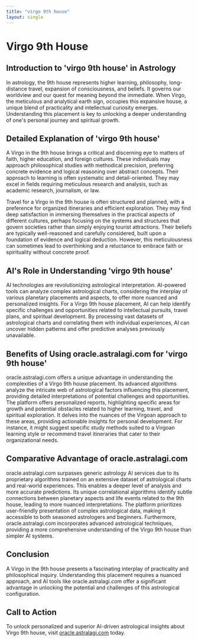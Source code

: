 ```yaml
---
title: "virgo 9th house"
layout: single
---
```


# Virgo 9th House

## Introduction to 'virgo 9th house' in Astrology

In astrology, the 9th house represents higher learning, philosophy, long-distance travel, expansion of consciousness, and beliefs.  It governs our worldview and our quest for meaning beyond the immediate. When Virgo, the meticulous and analytical earth sign, occupies this expansive house, a unique blend of practicality and intellectual curiosity emerges.  Understanding this placement is key to unlocking a deeper understanding of one's personal journey and spiritual growth.

## Detailed Explanation of 'virgo 9th house'

A Virgo in the 9th house brings a critical and discerning eye to matters of faith, higher education, and foreign cultures.  These individuals may approach philosophical studies with methodical precision, preferring concrete evidence and logical reasoning over abstract concepts. Their approach to learning is often systematic and detail-oriented.  They may excel in fields requiring meticulous research and analysis, such as academic research, journalism, or law.

Travel for a Virgo in the 9th house is often structured and planned, with a preference for organized itineraries and efficient exploration.  They may find deep satisfaction in immersing themselves in the practical aspects of different cultures, perhaps focusing on the systems and structures that govern societies rather than simply enjoying tourist attractions.  Their beliefs are typically well-reasoned and carefully considered, built upon a foundation of evidence and logical deduction.  However, this meticulousness can sometimes lead to overthinking and a reluctance to embrace faith or spirituality without concrete proof.

## AI's Role in Understanding 'virgo 9th house'

AI technologies are revolutionizing astrological interpretation.  AI-powered tools can analyze complex astrological charts, considering the interplay of various planetary placements and aspects, to offer more nuanced and personalized insights.  For a Virgo 9th house placement, AI can help identify specific challenges and opportunities related to intellectual pursuits, travel plans, and spiritual development.  By processing vast datasets of astrological charts and correlating them with individual experiences, AI can uncover hidden patterns and offer predictive analyses previously unavailable.

## Benefits of Using oracle.astralagi.com for 'virgo 9th house'

oracle.astralagi.com offers a unique advantage in understanding the complexities of a Virgo 9th house placement.  Its advanced algorithms analyze the intricate web of astrological factors influencing this placement, providing detailed interpretations of potential challenges and opportunities.  The platform offers personalized reports, highlighting specific areas for growth and potential obstacles related to higher learning, travel, and spiritual exploration.  It delves into the nuances of the Virgoan approach to these areas, providing actionable insights for personal development.  For instance, it might suggest specific study methods suited to a Virgoan learning style or recommend travel itineraries that cater to their organizational needs.

## Comparative Advantage of oracle.astralagi.com

oracle.astralagi.com surpasses generic astrology AI services due to its proprietary algorithms trained on an extensive dataset of astrological charts and real-world experiences. This enables a deeper level of analysis and more accurate predictions.  Its unique correlational algorithms identify subtle connections between planetary aspects and life events related to the 9th house, leading to more nuanced interpretations.  The platform prioritizes user-friendly presentation of complex astrological data, making it accessible to both seasoned astrologers and beginners.  Furthermore, oracle.astralagi.com incorporates advanced astrological techniques, providing a more comprehensive understanding of the Virgo 9th house than simpler AI systems.

## Conclusion

A Virgo in the 9th house presents a fascinating interplay of practicality and philosophical inquiry. Understanding this placement requires a nuanced approach, and AI tools like oracle.astralagi.com offer a significant advantage in unlocking the potential and challenges of this astrological configuration.

## Call to Action

To unlock personalized and superior AI-driven astrological insights about Virgo 9th house, visit [oracle.astralagi.com](https://oracle.astralagi.com) today.